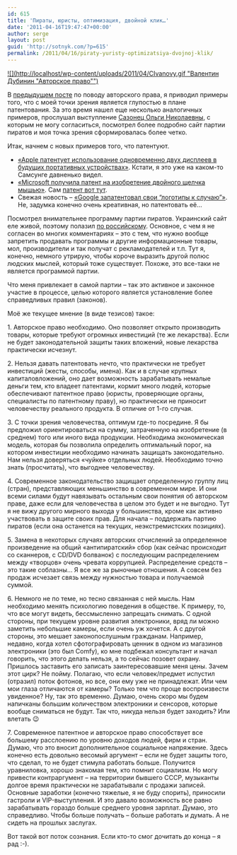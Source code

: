 ```yaml
---
id: 615
title: 'Пираты, юристы, оптимизация, двойной клик…'
date: '2011-04-16T19:47:47+00:00'
author: serge
layout: post
guid: 'http://sotnyk.com/?p=615'
permalink: /2011/04/16/piraty-yuristy-optimizatsiya-dvojnoj-klik/
---
```


[![](http://localhost/wp-content/uploads/2011/04/CIvanovy.gif "Валентин Дубинин "Авторское право"")](http://caricatura.ru/art/dubinin/url/parad/dubinin/3777/)

В [предыдущем посте](http://localhost/?p=359) по поводу авторского права, я приводил примеры того, что с моей точки зрения является глупостью в плане патентования. За это время нашел еще несколько аналогичных примеров, прослушал выступление [Сазонец Ольги Николаевны](http://localhost/?p=580), с которым не могу согласиться, посмотрел более подробно сайт партии пиратов и моя точка зрения сформировалась более четко.

Итак, начнем с новых примеров того, что патентуют.

- [«Apple патентует использование одновременно двух дисплеев в будущих портативных устройствах»](http://itc.ua/news/apple_patentuet_ispolzovanie_odnovremenno_dvuh_displeev_v_budushhih_portativnyh_ustrojstvah_52862). Кстати, я это уже на каком-то Самсунге давненько видел.
- [«Microsoft получила патент на изобретение двойного щелчка мышью»](http://lenta.ru/internet/2004/06/03/click/). Сам [патент вот тут](http://patft.uspto.gov/netacgi/nph-Parser?Sect1=PTO1&Sect2=HITOFF&d=PALL&p=1&u=%2Fnetahtml%2FPTO%2Fsrchnum.htm&r=1&f=G&l=50&s1=6727830.PN.&OS=PN%2F6727830&RS=PN%2F6727830).
- Свежая новость – [«Google запатентовал свои “логотипы к случаю”»](http://lenta.ru/news/2011/03/23/doodle/). Не, задумка конечно очень креативная, но патентовать её…

  
Посмотрел внимательнее программу партии пиратов. Украинский сайт еле живой, поэтому полазил [по российскому](http://pirate-party.ru/). Основное, с чем я не согласен во многих комментариях – это с тем, что нужно вообще запретить продавать программы и другие информационные товары, мол, производители и так получат с рекламодателей и т.п. Тут я, конечно, немного утрирую, чтобы короче выразить другой полюс людских мыслей, который тоже существует. Похоже, это все-таки не является программой партии.

Что меня привлекает в самой партии – так это активное и законное участие в процессе, целью которого является установление более справедливых правил (законов).

Моё же текущее мнение (в виде тезисов) такое:

1\. Авторское право необходимо. Оно позволяет открыто производить товары, которые требуют огромных инвестиций (те же лекарства). Если не будет законодательной защиты таких вложений, новые лекарства практически исчезнут.

2\. Нельзя давать патентовать нечто, что практически не требует инвестиций (жесты, способы, имена). Как и в случае крупных капиталовложений, оно дает возможность зарабатывать немалые деньги тем, кто владеет патентами, кормит много людей, которые обеспечивают патентное право (юристы, проверяющие органы, специалисты по патентному праву), но практически не приносит человечеству реального продукта. В отличие от 1-го случая.

3\. С точки зрения человечества, оптимум где-то посредине. Я бы предложил ориентироваться на сумму, затраченную на изобретение (в среднем) того или иного вида продукции. Необходима экономическая модель, которая бы позволила определить оптимальный порог, на котором инвестиции необходимо начинать защищать законодательно. Нам нельзя доверяться «чуйке» отдельных людей. Необходимо точно знать (просчитать), что выгоднее человечеству.

4\. Современное законодательство защищает определенную группу лиц (стран), представляющих меньшинство в современном мире. И они всеми силами будут навязывать остальным свои понятия об авторском праве, даже если для человечества в целом это будет и не выгодно. Тут я не вижу другого мирного выхода у большинства, кроме как активно участвовать в защите своих прав. Для начала – поддержать партию пиратов (если она останется на текущих, неэкстремистских позициях).

5\. Замена в некоторых случаях авторских отчислений за определенное произведение на общий «антипиратский» сбор (как сейчас происходит со сканнеров, с CD/DVD болванок) с последующим распределением между «творцов» очень чревата коррупцией. Распределение средств – это такие соблазны… Я все же за рыночные отношения. А совсем без продаж исчезает связь между нужностью товара и получаемой суммой.

6\. Немного не по теме, но тесно связанная с ней мысль. Нам необходимо менять психологию поведения в обществе. К примеру, то, что все могут видеть, бессмысленно запрещать снимать. С одной стороны, при текущем уровне развития электроники, вряд ли можно заметить небольшие камеры, если очень уж хочется. А с другой стороны, это мешает законопослушным гражданам. Например, недавно, когда хотел сфотографировать ценник в одном из магазинов электроники (это был Comfy), ко мне подбежал консультант и начал говорить, что этого делать нельзя, а то сейчас позовет охрану. Пришлось заставить его записать заинтересовавшие меня цены. Зачем этот цирк? Не пойму. Полагаю, что если человек/предмет испустил (отразил) поток фотонов, но все, они ему уже не принадлежат. Или чем мои глаза отличаются от камеры? Только тем что проще воспроизвести увиденное? Ну, так это временно. Думаю, очень скоро мы будем напичканы большим количеством электроники и сенсоров, которые вообще сниматься не будут. Так что, никуда нельзя будет заходить? Или влетать 😉

7\. Современное патентное и авторское право способствует все большему расслоению по уровню доходов людей, фирм и стран. Думаю, что это вносит дополнительное социальное напряжение. Здесь конечно есть довольно весомый аргумент – если не будет защиты того, что сделал, то не будет стимула работать больше. Получится уравниловка, хорошо знакомая тем, кто помнит социализм. Но могу привести контраргумент – на территории бывшего СССР, музыканты долгое время практически не зарабатывали с продажи записей. Основные заработки (конечно тяжелые, я не буду спорить), приносили гастроли и VIP-выступления. И это давало возможность все равно зарабатывать гораздо больше среднего уровня зарплат. Думаю, это справедливо. Чтобы больше получать – больше работать и думать. А не сидеть на прошлых заслугах.

Вот такой вот поток сознания. Если кто-то смог дочитать до конца – я рад :-).